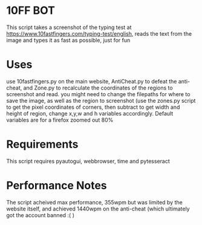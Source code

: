 # 10FF BOT
This script takes a screenshot of the typing test at https://www.10fastfingers.com/typing-test/english, reads the text from the image and types it as fast as possible,
just for fun

# Uses
use 10fastfingers.py on the main website, AntiCheat.py to defeat the anti-cheat, and Zone.py to recalculate the coordinates of the regions to screenshot and read.
you might need to change the filepaths for where to save the image, as well as the region to screenshot (use the zones.py script to get the pixel coordinates of corners, then subtract to get width and height of region, change x,y,w and h variables accordingly. Default variables are for a firefox zoomed out 80%

# Requirements
This script requires pyautogui, webbrowser, time and pytesseract


# Performance Notes
The script acheived max performance, 355wpm but was limited by the website itself, and achieved 1440wpm on the anti-cheat (which ultimately got the account banned :( )
